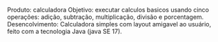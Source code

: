 Produto: calculadora
Objetivo: executar calculos basicos usando cinco operações: adição,
subtração, multiplicação, divisão e porcentagem.
Desencolvimento: Calculadora simples com layout amigavel ao usuário, feito
com a tecnologia Java (java SE 17).